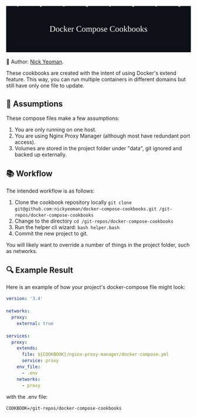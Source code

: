 <div align="center">
  <img src="_assets/heading.svg" alt="Description of SVG" width="800"/>
</div>

👤 Author: [Nick Yeoman](https://www.nickyeoman.com/).

These cookbooks are created with the intent of using Docker's extend feature. This way, you can run multiple containers in different domains but still have only one file to update.

## 🤔 Assumptions

These compose files make a few assumptions:

1. You are only running on one host.
2. You are using Nginx Proxy Manager (although most have redundant port access).
3. Volumes are stored in the project folder under "data", git ignored and backed up externally.

## 📚 Workflow
The intended workflow is as follows:

1. Clone the cookbook repository locally ```git clone git@github.com:nickyeoman/docker-compose-cookbooks.git /git-repos/docker-compose-cookbooks```
2. Change to the directory ```cd /git-repos/docker-compose-cookbooks```
3. Run the helper cli wizard: ```bash helper.bash```
4. Commit the new project to git.

You will likely want to override a number of things in the project folder, such as networks.

## 🔍 Example Result

Here is an example of how your project's docker-compose file might look:

```yaml
version: '3.4'

networks:
  proxy:
    external: true

services:
  proxy:
    extends:
      file: ${COOKBOOK}/nginx-proxy-manager/docker-compose.yml
      service: proxy
    env_file:
      - .env
    networks:
      - proxy
```

with the .env file:

```text
COOKBOOK=/git-repos/docker-compose-cookbooks
```
